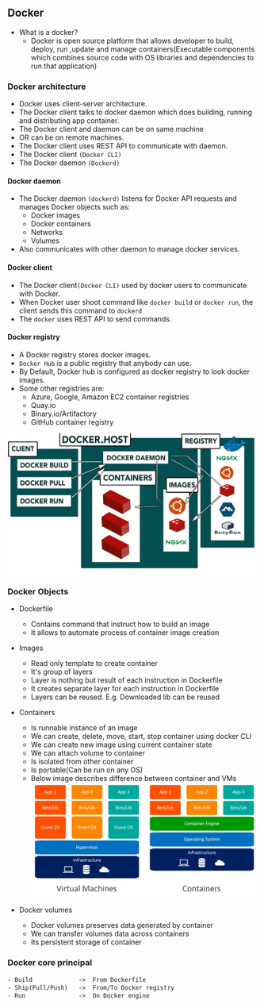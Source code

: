 ## Docker

- What is a docker?
  - Docker is open source platform that allows developer to build, deploy, run
    ,update and manage containers(Executable components which combines source code with OS libraries and dependencies to run that application)

### Docker architecture
  - Docker uses client-server architecture.
  - The Docker client talks to docker daemon which does building, running and distributing app container.
  - The Docker client and daemon can be on same machine
  - OR can be on remote machines.
  - The Docker client uses REST API to communicate with daemon.
  - The Docker client `(Docker CLI)`
  - The Docker daemon `(Dockerd)`

  #### Docker daemon
  - The Docker daemon `(dockerd)` listens for Docker API requests and manages Docker objects such as:
    - Docker images
    - Docker containers
    - Networks
    - Volumes
  - Also communicates with other daemon to manage docker services.

  #### Docker client
  - The Docker client`(Docker CLI)` used by docker users to communicate with Docker.
  - When Docker user shoot command like `docker build` or `docker run`, the client sends this command to `dockerd`
  - The `docker` uses REST API to send commands.

  #### Docker registry
  - A Docker registry stores docker images.
  - `Docker Hub` is a public registry that anybody can use.
  - By Default, Docker hub is configured as docker registry to look docker images.
  - Some other registries are:
    - Azure, Google, Amazon EC2 container registries
    - Quay.io
    - Binary.io/Artifactory
    - GitHub container registry

![img_3.png](img_3.png)

### Docker Objects
- Dockerfile
  - Contains command that instruct how to build an image
  - It allows to automate process of container image creation
- Images 
  - Read only template to create container
  - It's group of layers
  - Layer is nothing but result of each instruction in Dockerfile
  - It creates separate layer for each instruction in Dockerfile
  - Layers can be reused. E.g. Downloaded lib can be reused
- Containers 
  - Is runnable instance of an image
  - We can create, delete, move, start, stop container using docker CLI
  - We can create new image using current container state
  - We can attach volume to container
  - Is isolated from other container
  - Is portable(Can be run on any OS)
  - Below image describes difference between container and VMs
  ![img_1.png](img_1.png)

- Docker volumes
  - Docker volumes preserves data generated by container
  - We can transfer volumes data across containers
  - Its persistent storage of container
        
### Docker core principal
    - Build             ->  From Dockerfile
    - Ship(Pull/Push)   ->  From/To Docker registry
    - Run               ->  On Docker engine
